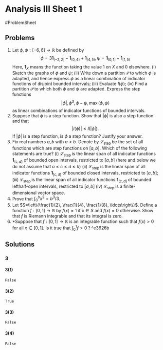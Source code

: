 # Analysis III Sheet 1
#ProblemSheet 
## Problems
1. Let $\phi, \psi:[-6,6] \rightarrow \mathbb{R}$ be defined by
$$
\phi=3 \mathbf{1}_{[-2,2]}-\mathbf{1}_{(0,4)}+\mathbf{1}_{[4,5)}, \psi=\mathbf{1}_{(0,1]}+\mathbf{1}_{[1,5)}
$$
Here, $\mathbf{1}_{X}$ means the function taking the value 1 on $X$ and 0 elsewhere.
(i) Sketch the graphs of $\phi$ and $\psi$;
(ii) Write down a partition $\mathcal{P}$ to which $\phi$ is adapted, and hence express $\phi$ as a linear combination of indicator functions of disjoint bounded intervals;
(iii) Evaluate $I(\phi)$;
(iv) Find a partition $\mathcal{P}$ to which both $\phi$ and $\psi$ are adapted. Express the step functions
$$
|\phi|, \phi^{3}, \phi-\psi, \max (\phi, \psi)
$$
as linear combinations of indicator functions of bounded intervals.
2. Suppose that $\phi$ is a step function. Show that $|\phi|$ is also a step function and that
$$
|I(\phi)| \leqslant I(|\phi|) .
$$
If $|\phi|$ is a step function, is $\phi$ a step function? Justify your answer.
3. Fix real numbers $a, b$ with $a<b .$ Denote by $\mathscr{L}_{\text {step }}$ be the set of all functions which are step functions on $[a, b] .$ Which of the following statements are true?
(i) $\mathscr{L}_{\text {step }}$ is the linear span of all indicator functions $\mathbf{1}_{(c, d)}$ of bounded open intervals, restricted to $[a, b]$ (here and below we do not assume that $a \leqslant c \leqslant d \leqslant b)$
(ii) $\mathscr{L}_{\text {step }}$ is the linear span of all indicator functions $\mathbf{1}_{[c, d]}$ of bounded closed intervals, restricted to $[a, b]$;
(iii) $\mathscr{L}_{\text {step }}$ is the linear span of all indicator functions $\mathbf{1}_{(c, d]}$ of bounded lefthalf-open intervals, restricted to $[a, b]$
(iv) $\mathscr{L}_{\text {step }}$ is a finite-dimensional vector space.
4. Prove that $\int_{0}^{b} x^{2}=b^{3} / 3$.
5. Let $S=\left\{\frac{1}{2}, \frac{1}{4}, \frac{1}{8}, \ldots\right\}$. Define a function $f:[0,1] \rightarrow \mathbb{R}$ by $f(x)=1$ if
$x \in S$ and $f(x)=0$ otherwise. Show that $f$ is Riemann integrable and that its integral is zero.
6. *Suppose that $f:[0,1] \rightarrow \mathbb{R}$ is an integrable function such that $f(x)>0$ for all $x \in[0,1] .$ Is it true that $\int_{0}^{1} f>0$ ? ^e3626b


## Solutions
### 3
#### 3(1)
`False`
#### 3(2)
`True`
#### 3(3)
`False`
#### 3(4)
`False`